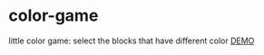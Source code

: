 # color-game
little color game: select the blocks that have different color
[DEMO](https://eunisechen.github.io/color-game/)
